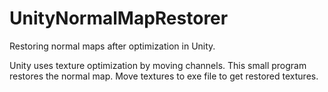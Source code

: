 # UnityNormalMapRestorer
Restoring normal maps after optimization in Unity.

Unity uses texture optimization by moving channels. This small program restores the normal map.
Move textures to exe file to get restored textures.
